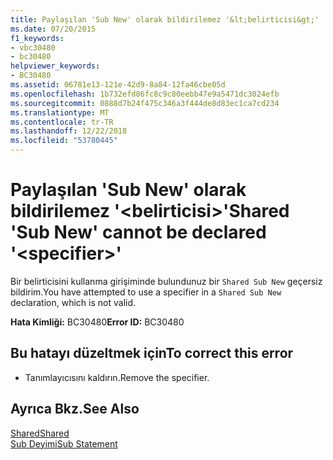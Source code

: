 ```yaml
---
title: Paylaşılan 'Sub New' olarak bildirilemez '&lt;belirticisi&gt;'
ms.date: 07/20/2015
f1_keywords:
- vbc30480
- bc30480
helpviewer_keywords:
- BC30480
ms.assetid: 06781e13-121e-42d9-8a84-12fa46cbe05d
ms.openlocfilehash: 1b732efd86fc8c9c80eebb47e9a5471dc3024efb
ms.sourcegitcommit: 0888d7b24f475c346a3f444de8d83ec1ca7cd234
ms.translationtype: MT
ms.contentlocale: tr-TR
ms.lasthandoff: 12/22/2018
ms.locfileid: "53780445"
---
```

# <a name="shared-sub-new-cannot-be-declared-ltspecifiergt"></a><span data-ttu-id="ef41b-102">Paylaşılan 'Sub New' olarak bildirilemez '&lt;belirticisi&gt;'</span><span class="sxs-lookup"><span data-stu-id="ef41b-102">Shared 'Sub New' cannot be declared '&lt;specifier&gt;'</span></span>
<span data-ttu-id="ef41b-103">Bir belirticisini kullanma girişiminde bulundunuz bir `Shared Sub New` geçersiz bildirim.</span><span class="sxs-lookup"><span data-stu-id="ef41b-103">You have attempted to use a specifier in a `Shared Sub New` declaration, which is not valid.</span></span>  
  
 <span data-ttu-id="ef41b-104">**Hata Kimliği:** BC30480</span><span class="sxs-lookup"><span data-stu-id="ef41b-104">**Error ID:** BC30480</span></span>  
  
## <a name="to-correct-this-error"></a><span data-ttu-id="ef41b-105">Bu hatayı düzeltmek için</span><span class="sxs-lookup"><span data-stu-id="ef41b-105">To correct this error</span></span>  
  
-   <span data-ttu-id="ef41b-106">Tanımlayıcısını kaldırın.</span><span class="sxs-lookup"><span data-stu-id="ef41b-106">Remove the specifier.</span></span>  
  
## <a name="see-also"></a><span data-ttu-id="ef41b-107">Ayrıca Bkz.</span><span class="sxs-lookup"><span data-stu-id="ef41b-107">See Also</span></span>  
 [<span data-ttu-id="ef41b-108">Shared</span><span class="sxs-lookup"><span data-stu-id="ef41b-108">Shared</span></span>](../../visual-basic/language-reference/modifiers/shared.md)  
 [<span data-ttu-id="ef41b-109">Sub Deyimi</span><span class="sxs-lookup"><span data-stu-id="ef41b-109">Sub Statement</span></span>](../../visual-basic/language-reference/statements/sub-statement.md)
